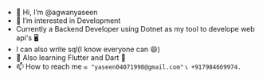 - 👋 Hi, I’m @agwanyaseen
- 👀 I’m interested in Development
- Currently a Backend Developer using Dotnet as my tool to develope web api's 🖥️
- I can also write sql(I know everyone can 😄)
- 🌱 Also learning Flutter and Dart 📱
- 📫 How to reach me 
    `✉️ "yaseen04071998@gmail.com"`
    `📞 +917984669974.`

<!---
agwanyaseen/agwanyaseen is a ✨ special ✨ repository because its `README.md` (this file) appears on your GitHub profile.
You can click the Preview link to take a look at your changes.
--->
